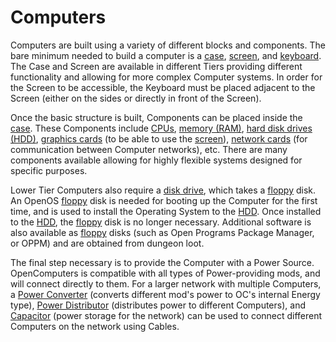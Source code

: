 # Computers

Computers are built using a variety of different blocks and components. The bare minimum needed to build a computer is a [case](case1.md), [screen](screen1.md), and [keyboard](keyboard.md). The Case and Screen are available in different Tiers providing different functionality and allowing for more complex Computer systems. In order for the Screen to be accessible, the Keyboard must be placed adjacent to the Screen (either on the sides or directly in front of the Screen). 

Once the basic structure is built, Components can be placed inside the [case](case1.md). These Components include [CPUs](cpu1.md), [memory (RAM)](ram1.md), [hard disk drives (HDD)](hdd1.md), [graphics cards](gpu1.md) (to be able to use the [screen](screen1.md)), [network cards](lanCard.md) (for communication between Computer networks), etc. There are many components available allowing for highly flexible systems designed for specific purposes. 

Lower Tier Computers also require a [disk drive](diskDrive.md), which takes a [floppy](floppy.md) disk. An OpenOS [floppy](floppy.md) disk is needed for booting up the Computer for the first time, and is used to install the Operating System to the [HDD](hdd1.md). Once installed to the [HDD](hdd1.md), the [floppy](floppy.md) disk is no longer necessary. Additional software is also available as [floppy](floppy.md) disks (such as Open Programs Package Manager, or OPPM) and are obtained from dungeon loot. 

The final step necessary is to provide the Computer with a Power Source. OpenComputers is compatible with all types of Power-providing mods, and will connect directly to them. For a larger network with multiple Computers, a [Power Converter](powerConverter.md) (converts different mod's power to OC's internal Energy type), [Power Distributor](powerDistributor.md) (distributes power to different Computers), and [Capacitor](capacitor.md) (power storage for the network) can be used to connect different Computers on the network using Cables. 